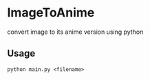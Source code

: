 # ImageToAnime
convert image to its anime version using python

## Usage

``
  python main.py <filename>
``
